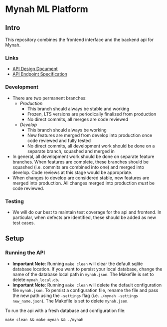 # Mynah ML Platform

## Intro
This repository combines the frontend interface and the backend api for Mynah.

### Links
- [API Design Document](docs/api_design_doc.md)
- [API Endpoint Specification](docs/endpoints.md)

### Development
- There are two permanent branches:
  - _Production_
    - This branch should always be stable and working
    - Frozen, LTS versions are periodically finalized from production
    - No direct commits, all merges are code reviewed
  - _Develop_
    - This branch should always be working
    - New features are merged from develop into production once code reviewed and fully tested
    - No direct commits, all development work should be done on a separate branch, squashed and merged in
- In general, all development work should be done on separate feature branches. When features are complete, these branches should be squashed (i.e. commits are combined into one) and merged into develop. Code reviews at this stage would be appropriate.
- When changes to develop are considered stable, new features are merged into production. All changes merged into production _must_ be code reviewed.

### Testing
- We will do our best to maintain test coverage for the api and frontend. In particular, when defects are identified, these should be added as new test cases.

## Setup

### Running the API
- **Important Note**: Running `make clean` will clear the default sqlite database location. If you want to persist your local database, change the name of the database local path in `mynah.json`. The Makefile is set to delete `mynah_local.db`.
- **Important Note**: Running `make clean` will delete the default configuration file `mynah.json`. To persist a configuration file, rename the file and pass the new path using the `-settings` flag (i.e. `./mynah -settings new_name.json`). The Makefile is set to delete `mynah.json`.

To run the api with a fresh database and configuration file:
```
make clean && make mynah && ./mynah
```
